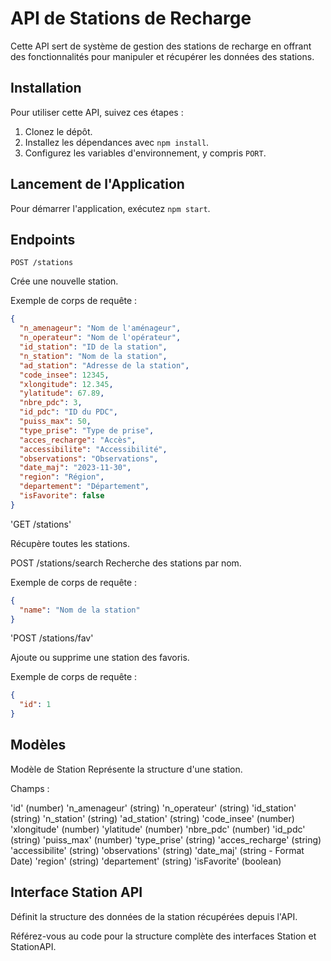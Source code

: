 # API de Stations de Recharge

Cette API sert de système de gestion des stations de recharge en offrant des fonctionnalités pour manipuler et récupérer les données des stations.

## Installation

Pour utiliser cette API, suivez ces étapes :

1. Clonez le dépôt.
2. Installez les dépendances avec `npm install`.
3. Configurez les variables d'environnement, y compris `PORT`.

## Lancement de l'Application

Pour démarrer l'application, exécutez `npm start`.

## Endpoints 

`POST /stations`

Crée une nouvelle station.

Exemple de corps de requête :
```JSON
{
  "n_amenageur": "Nom de l'aménageur",
  "n_operateur": "Nom de l'opérateur",
  "id_station": "ID de la station",
  "n_station": "Nom de la station",
  "ad_station": "Adresse de la station",
  "code_insee": 12345,
  "xlongitude": 12.345,
  "ylatitude": 67.89,
  "nbre_pdc": 3,
  "id_pdc": "ID du PDC",
  "puiss_max": 50,
  "type_prise": "Type de prise",
  "acces_recharge": "Accès",
  "accessibilite": "Accessibilité",
  "observations": "Observations",
  "date_maj": "2023-11-30",
  "region": "Région",
  "departement": "Département",
  "isFavorite": false
}
```

'GET /stations'

Récupère toutes les stations.

POST /stations/search
Recherche des stations par nom.

Exemple de corps de requête :
```JSON
{
  "name": "Nom de la station"
}
```

'POST /stations/fav'

Ajoute ou supprime une station des favoris.

Exemple de corps de requête :
```JSON
{
  "id": 1
}
```

## Modèles
Modèle de Station
Représente la structure d'une station.

Champs :

'id' (number)
'n_amenageur' (string)
'n_operateur' (string)
'id_station' (string)
'n_station' (string)
'ad_station' (string)
'code_insee' (number)
'xlongitude' (number)
'ylatitude' (number)
'nbre_pdc' (number)
'id_pdc' (string)
'puiss_max' (number)
'type_prise' (string)
'acces_recharge' (string)
'accessibilite' (string)
'observations' (string)
'date_maj' (string - Format Date)
'region' (string)
'departement' (string)
'isFavorite' (boolean)

## Interface Station API

Définit la structure des données de la station récupérées depuis l'API.

Référez-vous au code pour la structure complète des interfaces Station et StationAPI.
